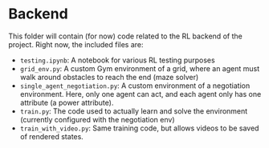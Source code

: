# Backend
This folder will contain (for now) code related to the RL backend of the project. Right now, the included files are:
- `testing.ipynb`: A notebook for various RL testing purposes
- `grid_env.py`: A custom Gym environment of a grid, where an agent must walk around obstacles to reach the end (maze solver)
- `single_agent_negotiation.py`: A custom environment of a negotiation environment. Here, only one agent can act, and each agent only has one attribute (a power attribute).
- `train.py`: The code used to actually learn and solve the environment (currently configured with the negotiation env)
- `train_with_video.py`: Same training code, but allows videos to be saved of rendered states.